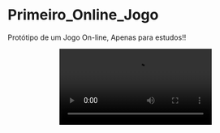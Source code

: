 # Primeiro_Online_Jogo 
 Protótipo de um Jogo On-line, Apenas para estudos!! 


 <div align="center">
<video max-width="800" src= "https://github.com/Sam1536/Primeiro_Online_Jogo-/assets/89424721/c36fe6a6-4cdf-4033-b4dd-6044949cfaf3"/>
 </div>






